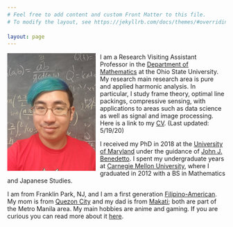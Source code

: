 ```yaml
---
# Feel free to add content and custom Front Matter to this file.
# To modify the layout, see https://jekyllrb.com/docs/themes/#overriding-theme-defaults

layout: page
---
```

<img src="mmagsino_pic.jpg"
     style="float: left; margin-right: 10px;" />

I am a Research Visiting Assistant Professor in the 
[Department of Mathematics](https://math.osu.edu/)
at the Ohio State University. My research main research area is
pure and applied harmonic analysis. In particular, I study frame theory,
optimal line packings, compressive sensing, with applications to areas such
as data science as well as signal and image processing. Here is a link to my
[CV]({{site.url}}/mmagsino_cv.pdf). (Last updated: 5/19/20)

I received my PhD in 2018 at the 
[University of Maryland](https://www-math.umd.edu/)
under the guidance of 
[John J. Benedetto](https://www.math.umd.edu/~jjb/). I spent my undergraduate
years at 
[Carnegie Mellon University](https://www.cmu.edu/math/index.html), where I
graduated in 2012 with a BS in Mathematics and Japanese Studies.

I am from Franklin Park, NJ, and I am a first generation 
[Filipino-American](http://fanhs-national.org/filam/). 
My mom is from
[Quezon City](https://en.wikipedia.org/wiki/Quezon_City) and my dad is from
[Makati](https://en.wikipedia.org/wiki/Makati); both are part of the
Metro Manila area. My main hobbies are anime
and gaming. If you are curious you can read more about it
[here]({{site.url}}/misc/).
